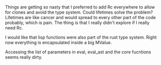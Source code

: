 Things are getting so nasty that I preferred to add Rc everywhere to allow for clones and avoid the type system. Could lifetimes solve the problem? Lifetimes are like cancer and would spread to every other part of the code probably, which is pain. The thing is that I really didn't explore if I really need Rc.

I would like that lisp functions were also part of the rust type system. Right now everything is encapsulated inside a big MValue.

Accessing the list of parameters in eval, eval_ast and the core fucntions seems really dirty.
